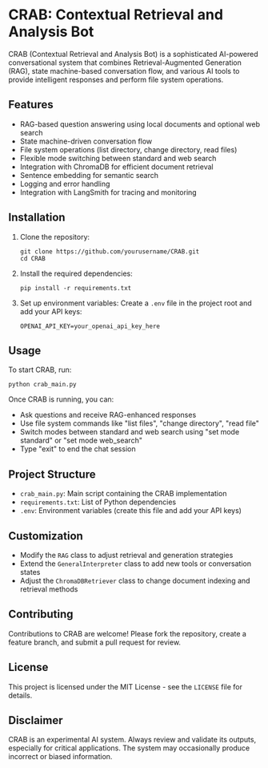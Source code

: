# CRAB: Contextual Retrieval and Analysis Bot

CRAB (Contextual Retrieval and Analysis Bot) is a sophisticated AI-powered conversational system that combines Retrieval-Augmented Generation (RAG), state machine-based conversation flow, and various AI tools to provide intelligent responses and perform file system operations.

## Features

- RAG-based question answering using local documents and optional web search
- State machine-driven conversation flow
- File system operations (list directory, change directory, read files)
- Flexible mode switching between standard and web search
- Integration with ChromaDB for efficient document retrieval
- Sentence embedding for semantic search
- Logging and error handling
- Integration with LangSmith for tracing and monitoring

## Installation

1. Clone the repository:
   ```
   git clone https://github.com/yourusername/CRAB.git
   cd CRAB
   ```

2. Install the required dependencies:
   ```
   pip install -r requirements.txt
   ```

3. Set up environment variables:
   Create a `.env` file in the project root and add your API keys:
   ```
   OPENAI_API_KEY=your_openai_api_key_here
   ```

## Usage

To start CRAB, run:

```
python crab_main.py
```

Once CRAB is running, you can:

- Ask questions and receive RAG-enhanced responses
- Use file system commands like "list files", "change directory", "read file"
- Switch modes between standard and web search using "set mode standard" or "set mode web_search"
- Type "exit" to end the chat session

## Project Structure

- `crab_main.py`: Main script containing the CRAB implementation
- `requirements.txt`: List of Python dependencies
- `.env`: Environment variables (create this file and add your API keys)

## Customization

- Modify the `RAG` class to adjust retrieval and generation strategies
- Extend the `GeneralInterpreter` class to add new tools or conversation states
- Adjust the `ChromaDBRetriever` class to change document indexing and retrieval methods

## Contributing

Contributions to CRAB are welcome! Please fork the repository, create a feature branch, and submit a pull request for review.

## License

This project is licensed under the MIT License - see the `LICENSE` file for details.

## Disclaimer

CRAB is an experimental AI system. Always review and validate its outputs, especially for critical applications. The system may occasionally produce incorrect or biased information.
